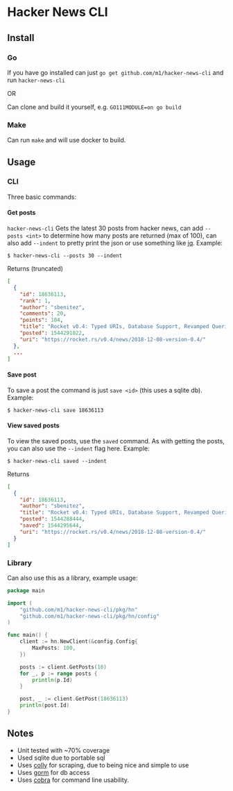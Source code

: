 # Hacker News CLI

## Install

### Go

If you have go installed can just `go get github.com/m1/hacker-news-cli` and run `hacker-news-cli`

OR

Can clone and build it yourself, e.g. `GO111MODULE=on go build`


### Make

Can run `make` and will use docker to build.


## Usage

### CLI

Three basic commands:

#### Get posts

`hacker-news-cli` Gets the latest 30 posts from hacker news, can add `--posts <int>` 
to determine how many posts are returned (max of 100), can also add `--indent` to pretty
print the json or use something like [jq](https://stedolan.github.io/jq/). Example:

```
$ hacker-news-cli --posts 30 --indent
```

Returns (truncated)
```json
[
  {
    "id": 18636113,
    "rank": 1,
    "author": "sbenitez",
    "comments": 20,
    "points": 104,
    "title": "Rocket v0.4: Typed URIs, Database Support, Revamped Queries, and More",
    "posted": 1544291822,
    "uri": "https://rocket.rs/v0.4/news/2018-12-08-version-0.4/"
  },
  ...
]
```

#### Save post

To save a post the command is just `save <id>` (this uses a sqlite db). Example:

```
$ hacker-news-cli save 18636113
```

#### View saved posts

To view the saved posts, use the `saved` command. As with getting the posts, you can 
also use the `--indent` flag here. Example:

```
$ hacker-news-cli saved --indent
```

Returns
```json
[
  {
    "id": 18636113,
    "author": "sbenitez",
    "title": "Rocket v0.4: Typed URIs, Database Support, Revamped Queries, and More",
    "posted": 1544288444,
    "saved": 1544295644,
    "uri": "https://rocket.rs/v0.4/news/2018-12-08-version-0.4/"
  }
]
```

### Library

Can also use this as a library, example usage:

```go
package main

import (
	"github.com/m1/hacker-news-cli/pkg/hn"
	"github.com/m1/hacker-news-cli/pkg/hn/config"
)

func main() {
	client := hn.NewClient(&config.Config{
		MaxPosts: 100,
	})

	posts := client.GetPosts(10)
	for _, p := range posts {
		println(p.Id)
	}

	post, _ := client.GetPost(18636113)
	println(post.Id)
}
```

## Notes

- Unit tested with ~70% coverage
- Used sqlite due to portable sql
- Uses [colly](https://github.com/gocolly/colly) for scraping, due to 
being nice and simple to use
- Uses [gorm](http://gorm.io/) for db access
- Uses [cobra](https://github.com/spf13/cobra) for command line usability.